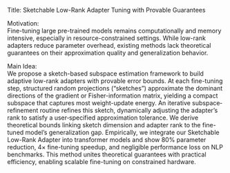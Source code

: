 Title: Sketchable Low-Rank Adapter Tuning with Provable Guarantees

Motivation:  
Fine-tuning large pre-trained models remains computationally and memory intensive, especially in resource-constrained settings. While low-rank adapters reduce parameter overhead, existing methods lack theoretical guarantees on their approximation quality and generalization behavior.  

Main Idea:  
We propose a sketch-based subspace estimation framework to build adaptive low-rank adapters with provable error bounds. At each fine-tuning step, structured random projections (“sketches”) approximate the dominant directions of the gradient or Fisher-information matrix, yielding a compact subspace that captures most weight-update energy. An iterative subspace‐refinement routine refines this sketch, dynamically adjusting the adapter’s rank to satisfy a user‐specified approximation tolerance. We derive theoretical bounds linking sketch dimension and adapter rank to the fine-tuned model’s generalization gap. Empirically, we integrate our Sketchable Low-Rank Adapter into transformer models and show 80% parameter reduction, 4× fine-tuning speedup, and negligible performance loss on NLP benchmarks. This method unites theoretical guarantees with practical efficiency, enabling scalable fine-tuning on constrained hardware.